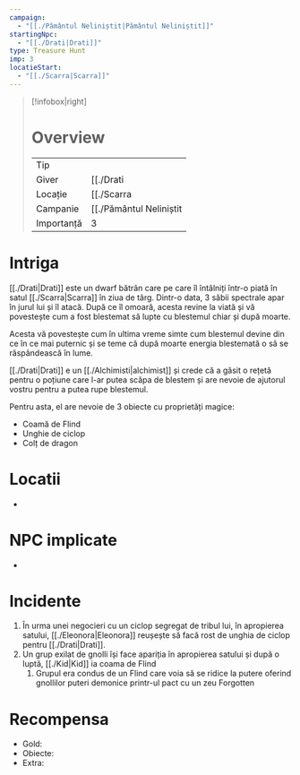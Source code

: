 ```yaml
---
campaign:
  - "[[./Pământul Neliniștit|Pământul Neliniștit]]"
startingNpc:
  - "[[./Drati|Drati]]"
type: Treasure Hunt
imp: 3
locatieStart:
  - "[[./Scarra|Scarra]]"
---
```


>[!infobox|right]
> # Overview
> | | | 
> |-|-|
> | Tip||
> |Giver|[[./Drati|Drati]]|
> |Locație| [[./Scarra|Scarra]]|
> |Campanie|[[./Pământul Neliniștit|Pământul Neliniștit]]|
> | Importanță| 3|

# Intriga

[[./Drati|Drati]] este un dwarf bătrân care pe care îl întâlniți într-o piată în satul [[./Scarra|Scarra]] în ziua de târg. Dintr-o data, 3 săbii spectrale apar în jurul lui și îl atacă. După ce îl omoară, acesta revine la viată și vă povestește cum a fost blestemat să lupte cu blestemul chiar și după moarte. 

Acesta vă povestește cum în ultima vreme simte cum blestemul devine din ce în ce mai puternic și se teme că după moarte energia blestemată o să se răspândească în lume. 

[[./Drati|Drati]] e un [[./Alchimisti|alchimist]] și crede că a găsit o rețetă pentru o poțiune care l-ar putea scăpa de blestem și are nevoie de ajutorul vostru pentru a putea rupe blestemul. 

Pentru asta, el are nevoie de 3 obiecte cu proprietăți magice: 
 - Coamă de Flind
 - Unghie de ciclop
 - Colț de dragon

# Locatii
<div><ul class="dataview list-view-ul"><li><span></span></li></ul></div>

# NPC implicate
<div><ul class="dataview list-view-ul"><li><span></span></li></ul></div>

# Incidente

1. În urma unei negocieri cu un ciclop segregat de tribul lui, în apropierea satului, [[./Eleonora|Eleonora]] reușește să facă rost de unghia de ciclop pentru [[./Drati|Drati]]. 
2. Un grup exilat de gnolli își face apariția în apropierea satului și după o luptă, [[./Kid|Kid]] ia coama de Flind 
	1. Grupul era condus de un Flind care voia să se ridice la putere oferind gnollilor puteri demonice printr-ul pact cu un zeu Forgotten
# Recompensa

- Gold:  
- Obiecte: 
- Extra: